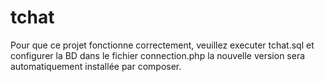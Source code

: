 # tchat

Pour que ce projet fonctionne correctement, veuillez executer tchat.sql et configurer la BD dans le fichier connection.php
la nouvelle version sera automatiquement installée par composer.

